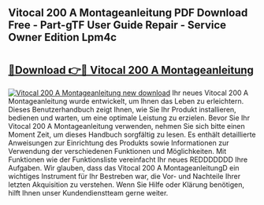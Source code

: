 ## Vitocal 200 A Montageanleitung PDF Download Free - Part-gTF User Guide Repair - Service Owner Edition Lpm4c

# <h2><a href="http://df7y8q.blite.top/?on=Vitocal+200+A+Montageanleitung">🔗Download 👉🔴 Vitocal 200 A Montageanleitung</a></h2>

[![Vitocal 200 A Montageanleitung new download](https://i.imgur.com/lujVjoI.png)](http://df7y8q.blite.top/?on=Vitocal+200+A+Montageanleitung)
Ihr neues Vitocal 200 A Montageanleitung wurde entwickelt, um Ihnen das Leben zu erleichtern. Dieses Benutzerhandbuch zeigt Ihnen, wie Sie Ihr Produkt installieren, bedienen und warten, um eine optimale Leistung zu erzielen. Bevor Sie Ihr Vitocal 200 A Montageanleitung verwenden, nehmen Sie sich bitte einen Moment Zeit, um dieses Handbuch sorgfältig zu lesen. Es enthält detaillierte Anweisungen zur Einrichtung des Produkts sowie Informationen zur Verwendung der verschiedenen Funktionen und Möglichkeiten. Mit Funktionen wie der Funktionsliste vereinfacht Ihr neues REDDDDDDD Ihre Aufgaben. Wir glauben, dass das Vitocal 200 A MontageanleitungD ein wichtiges Instrument für Ihr Bestreben war, die Vor- und Nachteile Ihrer letzten Akquisition zu verstehen. Wenn Sie Hilfe oder Klärung benötigen, hilft Ihnen unser Kundendienstteam gerne weiter.
